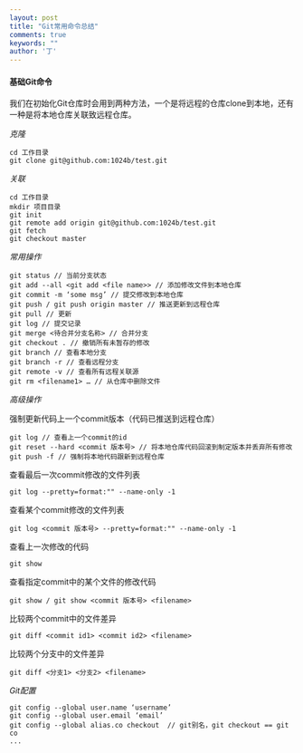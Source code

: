 ```yaml
---
layout: post
title: "Git常用命令总结"
comments: true
keywords: ""
author: '丁'
---
```


#### 基础Git命令
我们在初始化Git仓库时会用到两种方法，一个是将远程的仓库clone到本地，还有一种是将本地仓库关联致远程仓库。

*克隆*
```
cd 工作目录
git clone git@github.com:1024b/test.git
```

*关联*
```
cd 工作目录
mkdir 项目目录
git init
git remote add origin git@github.com:1024b/test.git
git fetch
git checkout master
```

*常用操作*
```
git status // 当前分支状态
git add --all <git add <file name>> // 添加修改文件到本地仓库
git commit -m ‘some msg’ // 提交修改到本地仓库
git push / git push origin master // 推送更新到远程仓库
git pull // 更新
git log // 提交记录
git merge <待合并分支名称> // 合并分支
git checkout . // 撤销所有未暂存的修改
git branch // 查看本地分支
git branch -r // 查看远程分支
git remote -v // 查看所有远程关联源
git rm <filename1> … // 从仓库中删除文件
```

*高级操作*

强制更新代码上一个commit版本（代码已推送到远程仓库）
```
git log // 查看上一个commit的id
git reset --hard <commit 版本号> // 将本地仓库代码回滚到制定版本并丢弃所有修改
git push -f // 强制将本地代码跟新到远程仓库
```

查看最后一次commit修改的文件列表
```
git log --pretty=format:"" --name-only -1
```

查看某个commit修改的文件列表
```
git log <commit 版本号> --pretty=format:"" --name-only -1
```

查看上一次修改的代码
```
git show
```

查看指定commit中的某个文件的修改代码
```
git show / git show <commit 版本号> <filename>
```


比较两个commit中的文件差异
```
git diff <commit id1> <commit id2> <filename>
```

比较两个分支中的文件差异
```
git diff <分支1> <分支2> <filename>
```

*Git配置*
```
git config --global user.name ‘username’
git config --global user.email ‘email’
git config --global alias.co checkout  // git别名，git checkout == git co
...
```

